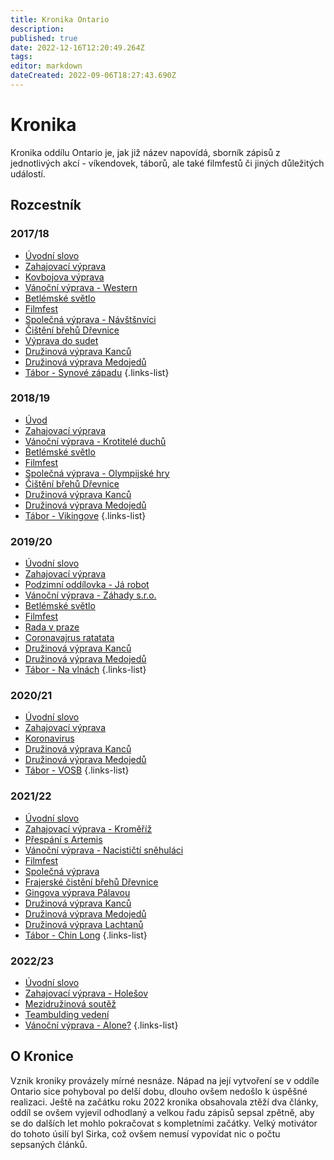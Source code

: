 ```yaml
---
title: Kronika Ontario
description: 
published: true
date: 2022-12-16T12:20:49.264Z
tags: 
editor: markdown
dateCreated: 2022-09-06T18:27:43.690Z
---
```


# Kronika

Kronika oddílu Ontario je, jak již název napovídá, sborník zápisů z jednotlivých akcí - víkendovek, táborů, ale také filmfestů či jiných důležitých událostí.

## Rozcestník

### 2017/18

- [Úvodní slovo](uvod_17)
- [Zahajovací výprava](zahajovacka_17)
- [Kovbojova výprava](kovboj_17)
- [Vánoční výprava - Western](vanocka_17)
- [Betlémské světlo](betlemske_svetlo_17)
- [Filmfest](filmfest_18)
- [Společná výprava - Návštšnvíci](spolecna_17)
- [Čištění břehů Dřevnice](drevnice_18)
- [Výprava do sudet](sudety_18)
- [Družinová výprava Kanců](druzinovka_kanci_18)
- [Družinová výprava Medojedů](druzinovka_medojedu_18)
- [Tábor - Synové západu](tabor_18)
{.links-list}

### 2018/19

- [Úvod](uvod_18)
- [Zahajovací výprava](zahajovacka_18)
- [Vánoční výprava - Krotitelé duchů](vanocka_18)
- [Betlémské světlo](betlemske_svetlo_18)
- [Filmfest](filmfest_19)
- [Společná výprava - Olympijské hry](spolecna_18)
- [Čištění břehů Dřevnice](drevnice_19)
- [Družinová výprava Kanců](druzinovka_kanci_19)
- [Družinová výprava Medojedů](druzinovka_medojedu_19)
- [Tábor - Vikingove](tabor_19)
{.links-list}

### 2019/20

- [Úvodní slovo](uvod_19)
- [Zahajovací výprava](zahajovacka_19)
- [Podzimní oddílovka - Já robot](robot_19)
- [Vánoční výprava - Záhady s.r.o.](vanocka_19)
- [Betlémské světlo](betlemske_svetlo_19)
- [Filmfest](filmfest_20)
- [Rada v praze](rada_20)
- [Coronavajrus ratatata](corona_20)
- [Družinová výprava Kanců](druzinovka_kanci_20)
- [Družinová výprava Medojedů](druzinovka_medojedu_20)
- [Tábor - Na vlnách](tabor_20)
{.links-list}

### 2020/21

- [Úvodní slovo](uvod_20)
- [Zahajovací výprava](zahajovacka_20)
- [Koronavirus](online_20)
- [Družinová výprava Kanců](druzinovka_kanci_21)
- [Družinová výprava Medojedů](druzinovka_medojedu_21)
- [Tábor - VOSB](tabor_21)
{.links-list}

### 2021/22

- [Úvodní slovo](uvod_21)
- [Zahajovací výprava - Kroměříž](zahajovacka_21)
- [Přespání s Artemis](prespani_21)
- [Vánoční výprava - Nacističtí sněhuláci](vanocka_21)
- [Filmfest](filmfest_22)
- [Společná výprava](spolecna_22)
- [Frajerské čistění břehů Dřevnice](drevka_22)
- [Gingova výprava Pálavou](palava_22)
- [Družinová výprava Kanců](druzinovka_kanci_22)
- [Družinová výprava Medojedů](druzinovka_medojedu_22)
- [Družinová výprava Lachtanů](druzinovka_lachtnu_22)
- [Tábor - Chin Long](tabor_22)
{.links-list}

### 2022/23

- [Úvodní slovo](uvod_22)
- [Zahajovací výprava - Holešov](zahajovacka_22)
- [Mezidružinová soutěž](soutez_22)
- [Teambulding vedení](teambuilding_22)
- [Vánoční výprava - Alone?](vanocka_22)
{.links-list}

## O Kronice

Vznik kroniky provázely mírné nesnáze. Nápad na její vytvoření se v oddíle Ontario sice pohyboval po delší dobu, dlouho ovšem nedošlo k úspěšné realizaci. Ještě na začátku roku 2022 kronika obsahovala ztěží dva články, oddíl se ovšem vyjevil odhodlaný a velkou řadu zápisů sepsal zpětně, aby se do dalších let mohlo pokračovat s kompletními začátky. Velký motivátor do tohoto úsilí byl Sirka, což ovšem nemusí vypovídat nic o počtu sepsaných článků.